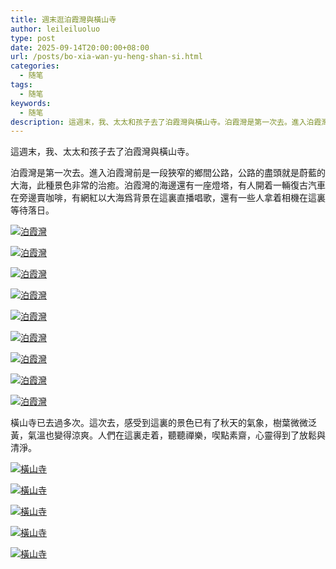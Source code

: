 ```yaml
---
title: 週末逛泊霞灣與橫山寺
author: leileiluoluo
type: post
date: 2025-09-14T20:00:00+08:00
url: /posts/bo-xia-wan-yu-heng-shan-si.html
categories:
  - 随笔
tags:
  - 随笔
keywords:
  - 随笔
description: 這週末，我、太太和孩子去了泊霞灣與橫山寺。泊霞灣是第一次去。進入泊霞灣前是一段狹窄的鄉間公路，公路的盡頭就是蔚藍的大海，此種景色非常的治癒。泊霞灣的海邊還有一座燈塔，有人開着一輛復古汽車在旁邊賣咖啡，有網紅以大海爲背景在這裏直播唱歌，還有一些人拿着相機在這裏等待落日。橫山寺已去過多次。這次去，感受到這裏的景色已有了秋天的氣象，樹葉微微泛黃，氣溫也變得涼爽。人們在這裏走着，聽聽禪樂，喫點素齋，心靈得到了放鬆與清淨。
---
```


這週末，我、太太和孩子去了泊霞灣與橫山寺。

泊霞灣是第一次去。進入泊霞灣前是一段狹窄的鄉間公路，公路的盡頭就是蔚藍的大海，此種景色非常的治癒。泊霞灣的海邊還有一座燈塔，有人開着一輛復古汽車在旁邊賣咖啡，有網紅以大海爲背景在這裏直播唱歌，還有一些人拿着相機在這裏等待落日。

[![泊霞灣](https://leileiluoluo.github.io/static/images/uploads/2025/09/bo-xia-wan-1.jpg)](https://raw.githubusercontent.com/leileiluoluo/blog-images/main/2025/bo-xia-wan-1.jpg)

[![泊霞灣](https://leileiluoluo.github.io/static/images/uploads/2025/09/bo-xia-wan-2.jpg)](https://raw.githubusercontent.com/leileiluoluo/blog-images/main/2025/bo-xia-wan-2.jpg)

[![泊霞灣](https://leileiluoluo.github.io/static/images/uploads/2025/09/bo-xia-wan-3.jpg)](https://raw.githubusercontent.com/leileiluoluo/blog-images/main/2025/bo-xia-wan-3.jpg)

[![泊霞灣](https://leileiluoluo.github.io/static/images/uploads/2025/09/bo-xia-wan-4.jpg)](https://raw.githubusercontent.com/leileiluoluo/blog-images/main/2025/bo-xia-wan-4.jpg)

[![泊霞灣](https://leileiluoluo.github.io/static/images/uploads/2025/09/bo-xia-wan-5.jpg)](https://raw.githubusercontent.com/leileiluoluo/blog-images/main/2025/bo-xia-wan-5.jpg)

[![泊霞灣](https://leileiluoluo.github.io/static/images/uploads/2025/09/bo-xia-wan-6.jpg)](https://raw.githubusercontent.com/leileiluoluo/blog-images/main/2025/bo-xia-wan-6.jpg)

[![泊霞灣](https://leileiluoluo.github.io/static/images/uploads/2025/09/bo-xia-wan-7.jpg)](https://raw.githubusercontent.com/leileiluoluo/blog-images/main/2025/bo-xia-wan-7.jpg)

[![泊霞灣](https://leileiluoluo.github.io/static/images/uploads/2025/09/bo-xia-wan-8.jpg)](https://raw.githubusercontent.com/leileiluoluo/blog-images/main/2025/bo-xia-wan-8.jpg)

[![泊霞灣](https://leileiluoluo.github.io/static/images/uploads/2025/09/bo-xia-wan-9.jpg)](https://raw.githubusercontent.com/leileiluoluo/blog-images/main/2025/bo-xia-wan-9.jpg)

橫山寺已去過多次。這次去，感受到這裏的景色已有了秋天的氣象，樹葉微微泛黃，氣溫也變得涼爽。人們在這裏走着，聽聽禪樂，喫點素齋，心靈得到了放鬆與清淨。

[![橫山寺](https://leileiluoluo.github.io/static/images/uploads/2025/09/heng-shan-si-1.jpg)](https://raw.githubusercontent.com/leileiluoluo/blog-images/main/2025/heng-shan-si-1.jpg)

[![橫山寺](https://leileiluoluo.github.io/static/images/uploads/2025/09/heng-shan-si-2.jpg)](https://raw.githubusercontent.com/leileiluoluo/blog-images/main/2025/heng-shan-si-2.jpg)

[![橫山寺](https://leileiluoluo.github.io/static/images/uploads/2025/09/heng-shan-si-3.jpg)](https://raw.githubusercontent.com/leileiluoluo/blog-images/main/2025/heng-shan-si-3.jpg)

[![橫山寺](https://leileiluoluo.github.io/static/images/uploads/2025/09/heng-shan-si-4.jpg)](https://raw.githubusercontent.com/leileiluoluo/blog-images/main/2025/heng-shan-si-4.jpg)

[![橫山寺](https://leileiluoluo.github.io/static/images/uploads/2025/09/heng-shan-si-5.jpg)](https://raw.githubusercontent.com/leileiluoluo/blog-images/main/2025/heng-shan-si-5.jpg)
